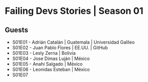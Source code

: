 # Failing Devs Stories | Season 01

## Guests
- S01E01 - Adrián Catalán | Guatemala | Universidad Galileo
- S01E02 - Juan Pablo Flores | EE.UU. | GitHub
- S01E03 - Lesly Zerna | Bolivia
- S01E04 - Jose Dimas Luján | México
- S01E05 - Anahí Salgado | México
- S01E06 - Leonidas Esteban | México
- S01E07 








